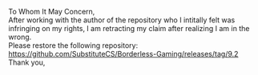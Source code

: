 To Whom It May Concern,  
After working with the author of the repository who I intitally felt was infringing on my rights, I am
retracting my claim after realizing I am in the wrong.  
Please restore the following repository:  
https://github.com/SubstituteCS/Borderless-Gaming/releases/tag/9.2  
Thank you,  
